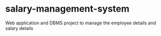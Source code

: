 # salary-management-system
Web application and DBMS project to manage the employee details and salary details
